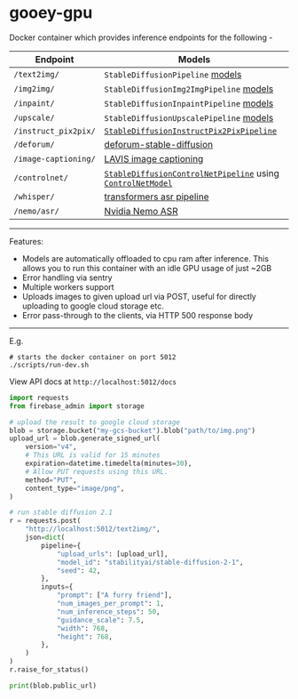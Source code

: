 # gooey-gpu

Docker container which provides inference endpoints for the following - 

Endpoint | Models
--- | ---
`/text2img/` |  `StableDiffusionPipeline` [models](https://huggingface.co/models?sort=downloads&search=diffusion)
`/img2img/`  |  `StableDiffusionImg2ImgPipeline` [models](https://huggingface.co/models?sort=downloads&search=diffusion)
`/inpaint/`  |  `StableDiffusionInpaintPipeline` [models](https://huggingface.co/models?sort=downloads&search=inpainting)
`/upscale/`  |  `StableDiffusionUpscalePipeline` [models](https://huggingface.co/models?sort=downloads&search=upscaler)
`/instruct_pix2pix/` |  [`StableDiffusionInstructPix2PixPipeline`](https://huggingface.co/timbrooks/instruct-pix2pix)
`/deforum/` | [deforum-stable-diffusion](https://github.com/deforum-art/deforum-stable-diffusion)
`/image-captioning/` | [LAVIS image captioning](https://github.com/salesforce/LAVIS/#image-captioning)
`/controlnet/`  | [`StableDiffusionControlNetPipeline`](https://huggingface.co/docs/diffusers/main/en/api/pipelines/stable_diffusion/controlnet) using [`ControlNetModel`](https://huggingface.co/lllyasviel?q=controlnet)
`/whisper/` | [transformers asr pipeline](https://huggingface.co/docs/transformers/tasks/asr)
`/nemo/asr/` | [Nvidia Nemo ASR](https://docs.nvidia.com/deeplearning/nemo/user-guide/docs/en/main/asr/intro.html)
---

Features: 
 - Models are automatically offloaded to cpu ram after inference. This allows you to run this container with an idle GPU usage of just ~2GB
 - Error handling via sentry
 - Multiple workers support
 - Uploads images to given upload url via POST, useful for directly uploading to google cloud storage etc.
 - Error pass-through to the clients, via HTTP 500 response body

---

E.g. 

```
# starts the docker container on port 5012
./scripts/run-dev.sh  
```

View API docs at `http://localhost:5012/docs`

```python
import requests
from firebase_admin import storage

# upload the result to google cloud storage
blob = storage.bucket("my-gcs-bucket").blob("path/to/img.png")
upload_url = blob.generate_signed_url(
    version="v4",
    # This URL is valid for 15 minutes
    expiration=datetime.timedelta(minutes=30),
    # Allow PUT requests using this URL.
    method="PUT",
    content_type="image/png",
)

# run stable diffusion 2.1
r = requests.post(
    "http://localhost:5012/text2img/",
    json=dict(
        pipeline={
            "upload_urls": [upload_url],
            "model_id": "stabilityai/stable-diffusion-2-1",
            "seed": 42,
        },
        inputs={
            "prompt": ["A furry friend"],
            "num_images_per_prompt": 1,
            "num_inference_steps": 50,
            "guidance_scale": 7.5,
            "width": 768,
            "height": 768,
        },
    )
)
r.raise_for_status()

print(blob.public_url)
```

